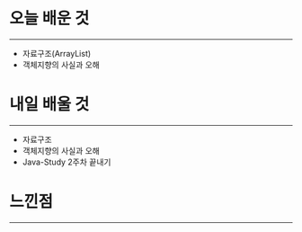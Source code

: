 # 오늘 배운 것
---
- 자료구조(ArrayList)
- 객체지향의 사실과 오해

# 내일 배울 것
---
- 자료구조
- 객체지향의 사실과 오해
- Java-Study 2주차 끝내기

# 느낀점
---
